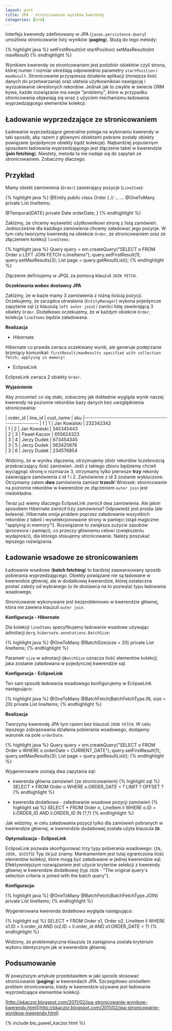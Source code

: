 ```yaml
---
layout: post
title: JPA - stronicowanie wyników kwerendy
categories: [orm]
---
```

Interfejs kwerendy zdefiniowany w JPA (``javax.persistence.Query``) umożliwia stronicowanie listy wyników (**paging**). Służą do tego metody: 

{% highlight java %}
setFirstResult(int startPosition)
setMaxResults(int maxResult)
{% endhighlight %}

Wynikiem kwerendy ze stronicowaniem jest podzbiór obiektów czyli strona, której numer i rozmiar określają odpowiednio parametry ``startPosition`` i ``maxResult``.
Stronicowanie przyspiesza działanie aplikacji (mniejsza ilość danych do przetwarzania) oraz ułatwia użytkownikowi nawigację i wyszukiwanie określonych rekordów. Jednak jak to zwykle w świecie ORM bywa, każde rozwiązanie ma swoje "problemy", które w przypadku stronicowania objawiają się wraz z użyciem mechanizmu ładowania wyprzedzającego elementów kolekcji.

## Ładowanie wyprzedzające ze stronicowaniem

Ładowanie wyprzedzające generalnie polega na wykonaniu kwerendy w taki sposób, aby razem z głównymi obiektami pobrane zostały obiekty powiązane (pojedyncze obiekty bądź kolekcje). Najbardziej popularnym sposobem ładowania wyprzedzającego jest złączenie tabel w kwerendzie (**join fetching**). Niestety, metoda ta nie nadaje się do zapytań ze stronicowaniem. Zobaczmy dlaczego.

## Przykład

Mamy obiekt zamówienia (``Order``) zawierający pozycje (``LineItem``):

{% highlight java %}
@Entity
public class Order {
  // ... ...
  @OneToMany
  private List<LineItem> lineItems;

 @Temporal(DATE)
 private Date orderDate;
}
{% endhighlight %}

Załóżmy, że chcemy wyświetlić użytkownikowi stronę z listą zamówień. Jednocześnie dla każdego zamówienia chcemy załadować jego pozycje. W tym celu tworzymy kwerendę na obiekcie ``Order``, ze stronicowaniem oraz ze złączeniem kolekcji ``lineItems``:

{% highlight java %}
Query query = em.createQuery("SELECT o FROM Order o LEFT JOIN FETCH o.lineItems");
query.setFirstResult(1);
query.setMaxResults(3);
List<Order> page = query.getResultList();
{% endhighlight %}

Złączenie definiujemy w JPQL za pomocą klauzuli ``JOIN FETCH``.

**Oczekiwania wobec dostawcy JPA**

Załóżmy, że w bazie mamy 3 zamówienia z różną ilością pozycji. 
Oczekujemy, że zarządca utrwalania (``EntityManager``) wykona pojedyncze zapytanie sql (z klauzulą ``left outer join``) i zwróci listę zawierającą 3 obiekty ``Order``. Dodatkowo oczekujemy, że w każdym obiekcie ``Order``, kolekcja ``lineItems`` będzie załadowana.

**Realizacja**

 - Hibernate

Hibernate co prawda zwraca oczekiwany wynik, ale generuje podejrzanie brzmiący komunikat:
``firstResult/maxResults specified with collection fetch; applying in memory!``

 - EclipseLink

EclipseLink zwraca 2 obiekty ``Order``.

**Wyjaśnienie**

Aby zrozumieć co się stało, zobaczmy jak dokładnie wygląda wynik naszej kwerendy na poziomie rekordów bazy danych bez uwzględnienia stronicowania:

| order_id     | line_id    | cust_name       | sku 
|--------------------------------------------------------
| 1            | 1          | Jan Kowalski    | 232342342   
| 1            | 2          | Jan Kowalski    | 345345443   
| 2            | 3          | Paweł Kaczor    | 655624323   
| 3            | 4          | Jerzy Dudek     | 673454345   
| 3            | 5          | Jerzy Dudek     | 563425676   
| 3            | 6          | Jerzy Dudek     | 234576854   

Widzimy, że w wyniku złączenia, otrzymujemy zbiór rekordów liczebnością przekraczający ilość zamówień. Jeśli z takiego zbioru będziemy chcieli wyciągnąć stronę o rozmiarze 3, otrzymamy tylko pierwsze **trzy** rekordy zawierające zamówienia z id 1 i 2. Zamówienie z id 3 zostanie wykluczone. Otrzymamy zatem **dwa** zamówienia zamiast **trzech**! Wniosek: stronicowanie na poziomie rekordów w kwerendzie ze złączeniem ``outer join``  jest niedokładne.

Teraz już wiemy dlaczego EclipseLink zwrócił dwa zamówienia. Ale jakim sposobem Hibernate zwrócił trzy zamówienia? Odpowiedź jest prosta (ale bolesna). Hibernate omija problem poprzez załadowanie wszystkich rekordów z tabeli i wyselekcjonowanie strony w pamięci (stąd magiczne: "applying in memory"!). Rozwiązanie to zwiększa zużycie zasobów (procesora i pamięci), co przeczy głównemu celowi (zwiększeniu wydajności), dla którego stosujemy stronicowanie. Należy poszukać lepszego rozwiązania.

## Ładowanie wsadowe ze stronicowaniem

Ładowanie wsadowe (**batch fetching**) to bardziej zaawansowany sposób pobierania wyprzedzającego. Obiekty powiązane nie są ładowane w kwerendzie głównej, ale w dodatkowej kwerendzie, której ostateczna postać zależy od wybranego (o ile dostawca na to pozwala) typu ładowania wsadowego. 

Stronicowanie wykonywane jest bezproblemowo w kwerendzie głównej, która nie zawiera klauzuli ``outer join``.

**Konfiguracja -  Hibernate**

Dla kolekcji ``lineItems`` specyfikujemy ładowanie wsadowe używając adnotacji ``@org.hibernate.annotations.BatchSize``:  

{% highlight java %}
@OneToMany
@BatchSize(size = 20)
private List<LineItem> lineItems;
{% endhighlight %}

Parametr ``size`` w adnotacji ``@BatchSize`` oznacza ilość elementów kolekcji, jaka zostanie załadowana w pojedynczej kwerendzie sql.

**Konfiguracja -  EclipseLink**

Ten sam sposób ładowania wsadowego konfigurujemy w EclipseLink następująco: 

{% highlight java %}
@OneToMany
@BatchFetch(BatchFetchType.IN, size = 20)
private List<LineItem> lineItems;
{% endhighlight %}

**Realizacja**

Tworzymy kwerendę JPA tym razem bez klauzuli ``JOIN FETCH``. W celu lepszego zobrazowania działania pobierania wsadowego, dodajemy warunek na pole ``orderDate``.

{% highlight java %}
Query query = em.createQuery("SELECT o FROM Order o WHERE o.orderDate = CURRENT_DATE");
query.setFirstResult(1);
query.setMaxResults(3);
List<Order> page = query.getResultList();
{% endhighlight %}

Wygenerowane zostają dwa zapytania sql:

 - kwerenda główna zamówień (ze stronicowaniem)
{% highlight sql %}
SELECT * 
FROM Order o
WHERE o.ORDER_DATE = ? LIMIT ? OFFSET ?
{% endhighlight %}

 - kwerenda dodatkowa - załadowanie wsadowe pozycji zamówień
{% highlight sql %}
SELECT *
FROM Order o, LineItem li 
WHERE o.ID = li.ORDER_ID AND li.ORDER_ID IN (?,?)
{% endhighlight %}

Jak widzimy, w celu załadowania pozycji tylko dla zamówień pobranych w kwerendzie głównej, w kwerendzie dodatkowej została użyta klauzula **``IN``**.

**Optymalizacja - EclipseLink**

EclipseLink pozwala skonfigurować trzy typy pobierania wsadowego: (``IN, JOIN, EXISTS``)
Typ ``IN`` już znamy. Mankamentem jest tutaj ograniczona ilość elementów kolekcji, które mogą być załadowane w jednej kwerendzie sql. Efektywniejszym rozwiązaniem jest użycie kryteriów selekcji z kwerendy głównej w kwerendzie dodatkowej (typ ``JOIN`` - "The original query's selection criteria is joined with the batch query").  

**Konfiguracja:**

{% highlight java %}
@OneToMany
@BatchFetch(BatchFetchType.JOIN)
private List<LineItem> lineItems;
{% endhighlight %}

Wygenerowana kwerenda dodatkowa wygląda następująco:

{% highlight sql %}
SELECT *
FROM Order o1, Order o2, LineItem li 
WHERE o1.ID = li.order_id AND (o2.ID = li.order_id AND o1.ORDER_DATE = ?)
{% endhighlight %}

Widzimy, że problematyczna klauzula ``IN`` zastąpiona została kryterium wyboru identycznym jak w kwerendzie głównej. 

## Podsumowanie

W powyższym artykule przedstawiłem w jaki sposób stosować stronicowanie (**paging**) w kwerendach JPA. Szczegółowo omówiłem problem stronicowania, kiedy w kwerendzie używane jest ładowanie wyprzedzające elementów kolekcji.

[http://pkaczor.blogspot.com/2011/02/jpa-stronicowanie-wynikow-kwerendy.html](http://pkaczor.blogspot.com/2011/02/jpa-stronicowanie-wynikow-kwerendy.html)

{% include bio_pawel_kaczor.html %}
